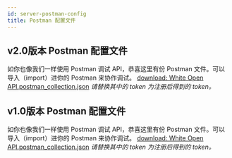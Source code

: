 ```yaml
---
id: server-postman-config
title: Postman 配置文件
---
```


## v2.0版本 Postman 配置文件

如你也像我们一样使用 Postman 调试 API，恭喜这里有份 Postman 文件。可以导入（import）进你的 Postman 来协作调试。
[download: White Open API.postman_collection.json](https://sdk.herewhite.com/postman/White%20Open%20API%202.0.postman_collection.json)
*请替换其中的 token 为注册后得到的 token。*

## v1.0版本 Postman 配置文件

如你也像我们一样使用 Postman 调试 API，恭喜这里有份 Postman 文件。可以导入（import）进你的 Postman 来协作调试。
[download: White Open API.postman_collection.json](https://sdk.herewhite.com/postman/White%20Open%20API.postman_collection.json)
*请替换其中的 token 为注册后得到的 token。*
